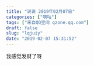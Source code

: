 ```yaml
---
title: "说说 2019年02月07日"
categories: ["嘀咕"]
tags: ["来自QQ空间 qzone.qq.com"]
draft: false
slug: "lqjuiy"
date: "2019-02-07 15:31:52"
---
```


我感觉发财了呀
